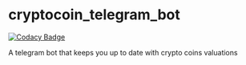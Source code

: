 # cryptocoin_telegram_bot

[![Codacy Badge](https://api.codacy.com/project/badge/Grade/949aed96e9a249d58a9d3a6cf6cfb841)](https://www.codacy.com/app/lorchaos/cryptocoin_telegram_bot?utm_source=github.com&utm_medium=referral&utm_content=rlorca/cryptocoin_telegram_bot&utm_campaign=badger)

A telegram bot that keeps you up to date with crypto coins valuations
